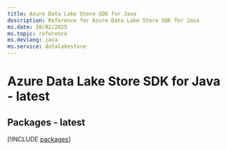 ```yaml
---
title: Azure Data Lake Store SDK for Java
description: Reference for Azure Data Lake Store SDK for Java
ms.date: 10/02/2025
ms.topic: reference
ms.devlang: java
ms.service: datalakestore
---
```

# Azure Data Lake Store SDK for Java - latest
## Packages - latest
[!INCLUDE [packages](data-lake-store-index.md)]